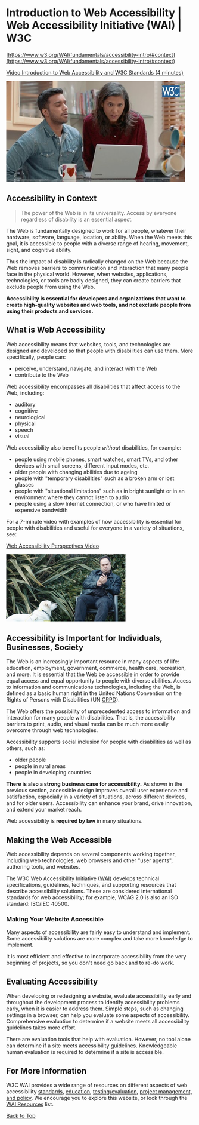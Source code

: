 # Introduction to Web Accessibility | Web Accessibility Initiative (WAI) | W3C

[https://www.w3.org/WAI/fundamentals/accessibility-intro/#context](https://www.w3.org/WAI/fundamentals/accessibility-intro/#context)

[Video Introduction to Web Accessibility and W3C Standards (4 minutes)](https://www.w3.org/WAI/videos/standards-and-benefits.html)

![Introducti%20d34dc/video-still-accessibility-intro-16-9.jpg](Introducti%20d34dc/video-still-accessibility-intro-16-9.jpg)

## Accessibility in Context

> 
> 
> 
> The power of the Web is in its universality. Access by everyone regardless of disability is an essential aspect.
> 

The Web is fundamentally designed to work for all people, whatever their hardware, software, language, location, or ability. When the Web meets this goal, it is accessible to people with a diverse range of hearing, movement, sight, and cognitive ability.

Thus the impact of disability is radically changed on the Web because the Web removes barriers to communication and interaction that many people face in the physical world. However, when websites, applications, technologies, or tools are badly designed, they can create barriers that exclude people from using the Web.

**Accessibility is essential for developers and organizations that want to create high-quality websites and web tools, and not exclude people from using their products and services.**

## What is Web Accessibility

Web accessibility means that websites, tools, and technologies are designed and developed so that people with disabilities can use them. More specifically, people can:

- perceive, understand, navigate, and interact with the Web
- contribute to the Web

Web accessibility encompasses all disabilities that affect access to the Web, including:

- auditory
- cognitive
- neurological
- physical
- speech
- visual

Web accessibility also benefits people *without* disabilities, for example:

- people using mobile phones, smart watches, smart TVs, and other devices with small screens, different input modes, etc.
- older people with changing abilities due to ageing
- people with "temporary disabilities" such as a broken arm or lost glasses
- people with "situational limitations" such as in bright sunlight or in an environment where they cannot listen to audio
- people using a slow Internet connection, or who have limited or expensive bandwidth

For a 7-minute video with examples of how accessibility is essential for people with disabilities and useful for everyone in a variety of situations, see:

[Web Accessibility Perspectives Video](https://www.youtube.com/watch?v=3f31oufqFSM)

![Introducti%20d34dc/video-still-accessibility-perspectives-16-9.jpg](Introducti%20d34dc/video-still-accessibility-perspectives-16-9.jpg)

## Accessibility is Important for Individuals, Businesses, Society

The Web is an increasingly important resource in many aspects of life: education, employment, government, commerce, health care, recreation, and more. It is essential that the Web be accessible in order to provide equal access and equal opportunity to people with diverse abilities. Access to information and communications technologies, including the Web, is defined as a basic human right in the United Nations Convention on the Rights of Persons with Disabilities (UN [CRPD](https://www.un.org/development/desa/disabilities/convention-on-the-rights-of-persons-with-disabilities.html)).

The Web offers the possibility of unprecedented access to information and interaction for many people with disabilities. That is, the accessibility barriers to print, audio, and visual media can be much more easily overcome through web technologies.

Accessibility supports social inclusion for people with disabilities as well as others, such as:

- older people
- people in rural areas
- people in developing countries

**There is also a strong business case for accessibility.** As shown in the previous section, accessible design improves overall user experience and satisfaction, especially in a variety of situations, across different devices, and for older users. Accessibility can enhance your brand, drive innovation, and extend your market reach.

Web accessibility is **required by law** in many situations.

## Making the Web Accessible

Web accessibility depends on several components working together, including web technologies, web browsers and other "user agents", authoring tools, and websites.

The W3C Web Accessibility Initiative ([WAI](https://www.w3.org/WAI/get-involved/)) develops technical specifications, guidelines, techniques, and supporting resources that describe accessibility solutions. These are considered international standards for web accessibility; for example, WCAG 2.0 is also an ISO standard: ISO/IEC 40500.

### Making Your Website Accessible

Many aspects of accessibility are fairly easy to understand and implement. Some accessibility solutions are more complex and take more knowledge to implement.

It is most efficient and effective to incorporate accessibility from the very beginning of projects, so you don't need go back and to re-do work.

## Evaluating Accessibility

When developing or redesigning a website, evaluate accessibility early and throughout the development process to identify accessibility problems early, when it is easier to address them. Simple steps, such as changing settings in a browser, can help you evaluate some aspects of accessibility. Comprehensive evaluation to determine if a website meets all accessibility guidelines takes more effort.

There are evaluation tools that help with evaluation. However, no tool alone can determine if a site meets accessibility guidelines. Knowledgeable human evaluation is required to determine if a site is accessible.

## For More Information

W3C WAI provides a wide range of resources on different aspects of web accessibility [standards](https://www.w3.org/WAI/standards-guidelines/), [education](https://www.w3.org/WAI/teach-advocate/), [testing/evaluation](https://www.w3.org/WAI/test-evaluate/), [project management, and policy](https://www.w3.org/WAI/planning/). We encourage you to explore this website, or look through the [WAI Resources](https://www.w3.org/WAI/Resources/) list.

 [Back to Top](https://www.w3.org/WAI/fundamentals/accessibility-intro/#top)
